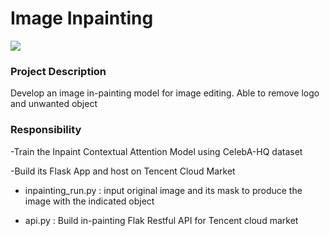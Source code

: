 # Image Inpainting

<img src="http://www.hmtseng.com/inpainting.png">

### Project Description
Develop an image in-painting model for image editing. Able to remove logo and unwanted object

### Responsibility
-Train the Inpaint Contextual Attention Model using CelebA-HQ dataset

-Build its Flask App and host on Tencent Cloud Market

* inpainting_run.py : input original image and its mask to produce the image with the indicated object

* api.py : Build in-painting Flak Restful API for Tencent cloud market
